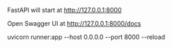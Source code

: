 
FastAPI will start at http://127.0.0.1:8000

Open Swagger UI at http://127.0.0.1:8000/docs


uvicorn runner:app --host 0.0.0.0 --port 8000 --reload
